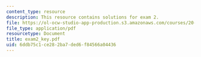```yaml
---
content_type: resource
description: This resource contains solutions for exam 2.
file: https://ol-ocw-studio-app-production.s3.amazonaws.com/courses/20-180-biological-engineering-programming-spring-2006/6ddb75c1ce282ba7ded6f84566a04436_exam2_key.pdf
file_type: application/pdf
resourcetype: Document
title: exam2_key.pdf
uid: 6ddb75c1-ce28-2ba7-ded6-f84566a04436
---
```

